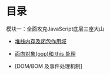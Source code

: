 # 目录

模块一：全面攻克JavaScript底层三座大山


- [堆栈内存及闭包作用域](/module-1/堆栈内存及闭包作用域.html)


- [面向对象(oop)和 this 处理](/module-1/2.html)


- [DOM/BOM 及事件处理机制]
